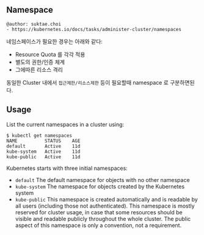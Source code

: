 ## Namespace

```
@author: suktae.choi
- https://kubernetes.io/docs/tasks/administer-cluster/namespaces
```

네임스페이스가 필요한 경우는 아래와 같다:

- Resource Quota 를 각각 적용
- 별도의 권한/인증 체계
- 그에따른 리소스 격리

동일한 Cluster 내에서 `접근제한/리소스제한` 등이 필요할때 namespace 로 구분하면된다.

## Usage

List the current namespaces in a cluster using:

```shell
$ kubectl get namespaces
NAME          STATUS    AGE
default       Active    11d
kube-system   Active    11d
kube-public   Active    11d
```

Kubernetes starts with three initial namespaces:

- `default` The default namespace for objects with no other namespace
- `kube-system` The namespace for objects created by the Kubernetes system
- `kube-public` This namespace is created automatically and is readable by all users (including those not authenticated). This namespace is mostly reserved for cluster usage, in case that some resources should be visible and readable publicly throughout the whole cluster. The public aspect of this namespace is only a convention, not a requirement.